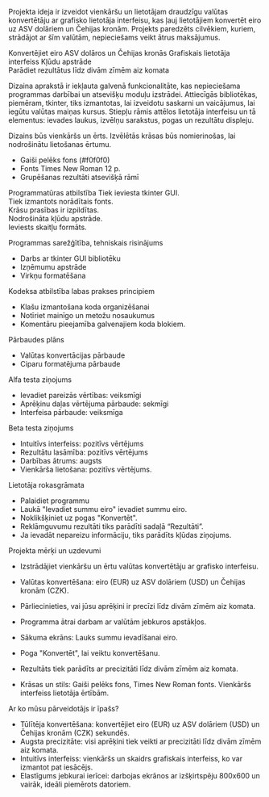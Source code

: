 Projekta ideja ir izveidot vienkāršu un lietotājam draudzīgu valūtas konvertētāju ar grafisko lietotāja interfeisu,
kas ļauj lietotājiem konvertēt eiro uz ASV dolāriem un Čehijas kronām. 
Projekts paredzēts cilvēkiem, kuriem, strādājot ar šīm valūtām, nepieciešams veikt ātrus maksājumus.

Konvertējiet eiro ASV dolāros un Čehijas kronās
Grafiskais lietotāja interfeiss
Kļūdu apstrāde  
Parādiet rezultātus līdz divām zīmēm aiz komata

Dizaina aprakstā ir iekļauta galvenā funkcionalitāte, kas nepieciešama programmas darbībai un atsevišķu moduļu izstrādei. 
Attiecīgās bibliotēkas, piemēram, tkinter, tiks izmantotas, lai izveidotu saskarni un vaicājumus, lai iegūtu valūtas maiņas kursus. 
Stiepļu rāmis attēlos lietotāja interfeisu un tā elementus: ievades laukus, izvēlņu sarakstus, pogas un rezultātu displeju.

Dizains būs vienkāršs un ērts. Izvēlētās krāsas būs nomierinošas, lai nodrošinātu lietošanas ērtumu.  
- Gaiši pelēks fons (#f0f0f0)  
- Fonts Times New Roman 12 p.  
- Grupēšanas rezultāti atsevišķā rāmī

Programmatūras atbilstība
Tiek ieviesta tkinter GUI.  
Tiek izmantots norādītais fonts.  
Krāsu prasības ir izpildītas.  
Nodrošināta kļūdu apstrāde.  
Ieviests skaitļu formāts.

Programmas sarežģītība, tehniskais risinājums
- Darbs ar tkinter GUI bibliotēku  
- Izņēmumu apstrāde  
- Virkņu formatēšana

Kodeksa atbilstība labas prakses principiem
- Klašu izmantošana koda organizēšanai  
- Notīriet mainīgo un metožu nosaukumus  
- Komentāru pieejamība galvenajiem koda blokiem.

Pārbaudes plāns
- Valūtas konvertācijas pārbaude  
- Ciparu formatējuma pārbaude

Alfa testa ziņojums
- Ievadiet pareizās vērtības: veiksmīgi  
- Aprēķinu daļas vērtējuma pārbaude: sekmīgi  
- Interfeisa pārbaude: veiksmīga

Beta testa ziņojums
- Intuitīvs interfeiss: pozitīvs vērtējums  
- Rezultātu lasāmība: pozitīvs vērtējums  
- Darbības ātrums: augsts  
- Vienkārša lietošana: pozitīvs vērtējums.

Lietotāja rokasgrāmata
- Palaidiet programmu  
- Laukā "Ievadiet summu eiro" ievadiet summu eiro.  
- Noklikšķiniet uz pogas "Konvertēt".  
- Reklāmguvumu rezultāti tiks parādīti sadaļā “Rezultāti”.  
- Ja ievadāt nepareizu informāciju, tiks parādīts kļūdas ziņojums.

Projekta mērķi un uzdevumi
- Izstrādājiet vienkāršu un ērtu valūtas konvertētāju ar grafisko interfeisu.  
- Valūtas konvertēšana: eiro (EUR) uz ASV dolāriem (USD) un Čehijas kronām (CZK).  
- Pārliecinieties, vai jūsu aprēķini ir precīzi līdz divām zīmēm aiz komata.  
- Programma ātrai darbam ar valūtām jebkuros apstākļos.

- Sākuma ekrāns: Lauks summu ievadīšanai eiro.  
- Poga "Konvertēt", lai veiktu konvertēšanu.  
- Rezultāts tiek parādīts ar precizitāti līdz divām zīmēm aiz komata.  
- Krāsas un stils: Gaiši pelēks fons, Times New Roman fonts. Vienkāršs interfeiss lietotāja ērtībām.

Ar ko mūsu pārveidotājs ir īpašs?
- Tūlītēja konvertēšana: konvertējiet eiro (EUR) uz ASV dolāriem (USD) un Čehijas kronām (CZK) sekundēs.  
- Augsta precizitāte: visi aprēķini tiek veikti ar precizitāti līdz divām zīmēm aiz komata.  
- Intuitīvs interfeiss: vienkāršs un skaidrs grafiskais interfeiss, ko var izmantot pat iesācējs.  
- Elastīgums jebkurai ierīcei: darbojas ekrānos ar izšķirtspēju 800x600 un vairāk, ideāli piemērots datoriem.

